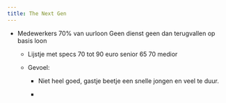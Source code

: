 ```yaml
---
title: The Next Gen
---
```


- Medewerkers 70% van uurloon 
	Geen dienst geen dan terugvallen op basis loon
	 - Lijstje met specs 
70 tot 90 euro senior
65 70 medior

	 - Gevoel:
		 - Niet heel goed, gastje  beetje een snelle jongen en veel te duur.

		 - 
